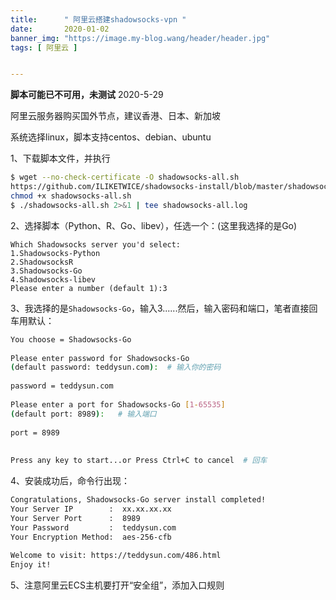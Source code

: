 ```yaml
---
title:      " 阿里云搭建shadowsocks-vpn "
date:       2020-01-02
banner_img: "https://image.my-blog.wang/header/header.jpg"
tags: [ 阿里云 ]


---
```



**脚本可能已不可用，未测试** 2020-5-29


阿里云服务器购买国外节点，建议香港、日本、新加坡

系统选择linux，脚本支持centos、debian、ubuntu

1、下载脚本文件，并执行

```bash
$ wget --no-check-certificate -O shadowsocks-all.sh
https://github.com/ILIKETWICE/shadowsocks-install/blob/master/shadowsocks-all.sh
chmod +x shadowsocks-all.sh
$ ./shadowsocks-all.sh 2>&1 | tee shadowsocks-all.log
```

2、选择脚本（Python、R、Go、libev），任选一个：(这里我选择的是Go)

```bahs
Which Shadowsocks server you'd select:
1.Shadowsocks-Python
2.ShadowsocksR
3.Shadowsocks-Go
4.Shadowsocks-libev
Please enter a number (default 1):3
```

3、我选择的是`Shadowsocks-Go`，输入3......然后，输入密码和端口，笔者直接回车用默认：

```bash
You choose = Shadowsocks-Go
 
Please enter password for Shadowsocks-Go
(default password: teddysun.com):  # 输入你的密码
 
password = teddysun.com
 
Please enter a port for Shadowsocks-Go [1-65535]
(default port: 8989):   # 输入端口
 
port = 8989
 
 
Press any key to start...or Press Ctrl+C to cancel  # 回车
```

4、安装成功后，命令行出现：

```bash
Congratulations, Shadowsocks-Go server install completed!
Your Server IP        :  xx.xx.xx.xx
Your Server Port      :  8989
Your Password         :  teddysun.com
Your Encryption Method:  aes-256-cfb
 
Welcome to visit: https://teddysun.com/486.html
Enjoy it!
```

5、注意阿里云ECS主机要打开“安全组”，添加入口规则